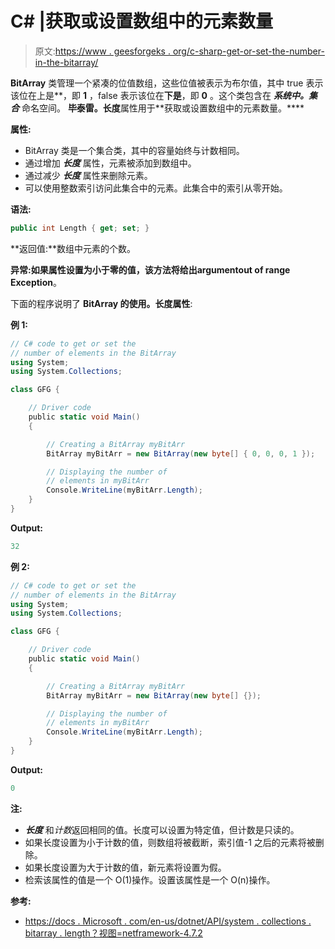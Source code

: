 # C# |获取或设置数组中的元素数量

> 原文:[https://www . geesforgeks . org/c-sharp-get-or-set-the-number-in-the-bitarray/](https://www.geeksforgeeks.org/c-sharp-get-or-set-the-number-of-elements-in-the-bitarray/)

**BitArray** 类管理一个紧凑的位值数组，这些位值被表示为布尔值，其中 true 表示该位在上是**，即 **1** ，false 表示该位在**下是**，即 **0** 。这个类包含在 ***系统中。集合*** 命名空间。
**毕泰雷。长度**属性用于**获取或设置数组中的元素数量。****

**属性:**

*   BitArray 类是一个集合类，其中的容量始终与计数相同。
*   通过增加 ***长度*** 属性，元素被添加到数组中。
*   通过减少 ***长度*** 属性来删除元素。
*   可以使用整数索引访问此集合中的元素。此集合中的索引从零开始。

**语法:**

```cs
public int Length { get; set; }

```

**返回值:**数组中元素的个数。

**异常:**如果属性设置为小于零的值，该方法将给出**argumentout of range Exception**。

下面的程序说明了 **BitArray 的使用。长度属性**:

**例 1:**

```cs
// C# code to get or set the
// number of elements in the BitArray
using System;
using System.Collections;

class GFG {

    // Driver code
    public static void Main()
    {

        // Creating a BitArray myBitArr
        BitArray myBitArr = new BitArray(new byte[] { 0, 0, 0, 1 });

        // Displaying the number of
        // elements in myBitArr
        Console.WriteLine(myBitArr.Length);
    }
}
```

**Output:**

```cs
32

```

**例 2:**

```cs
// C# code to get or set the
// number of elements in the BitArray
using System;
using System.Collections;

class GFG {

    // Driver code
    public static void Main()
    {

        // Creating a BitArray myBitArr
        BitArray myBitArr = new BitArray(new byte[] {});

        // Displaying the number of
        // elements in myBitArr
        Console.WriteLine(myBitArr.Length);
    }
}
```

**Output:**

```cs
0

```

**注:**

*   ***长度*** 和*计数*返回相同的值。长度可以设置为特定值，但计数是只读的。
*   如果长度设置为小于计数的值，则数组将被截断，索引值-1 之后的元素将被删除。
*   如果长度设置为大于计数的值，新元素将设置为假。
*   检索该属性的值是一个 O(1)操作。设置该属性是一个 O(n)操作。

**参考:**

*   [https://docs . Microsoft . com/en-us/dotnet/API/system . collections . bitarray . length？视图=netframework-4.7.2](https://docs.microsoft.com/en-us/dotnet/api/system.collections.bitarray.length?view=netframework-4.7.2)